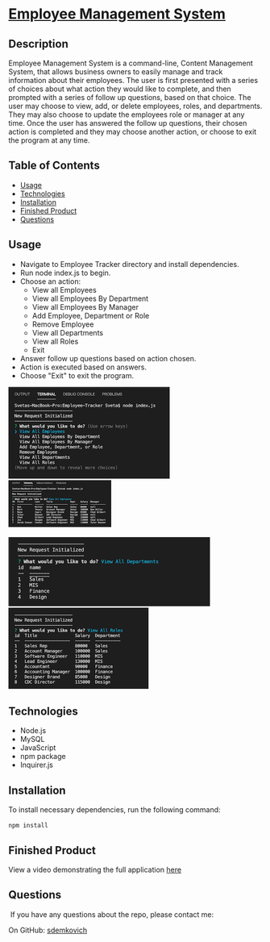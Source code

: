 # [Employee Management System](https://github.com/sdemkovich/Employee-Tracker)

## Description

Employee Management System is a command-line, Content Management System, 
that allows business owners to easily manage and track information about their employees. 
The user is first presented with a series of choices about what action they would like to complete,
 and then prompted with a series of follow up questions, based on that choice. 
 The user may choose to view, add, or delete employees, roles, and departments. 
 They may also choose to update the employees role or manager at any time. 
 Once the user has answered the follow up questions, their chosen action is completed 
 and they may choose another action, or choose to exit the program at any time.


## Table of Contents
* [Usage](#usage)
* [Technologies](#technologies)
* [Installation](#Installation)
* [Finished Product](#finished-product)
* [Questions](#questions)

## Usage
* Navigate to Employee Tracker directory and install dependencies.
* Run node index.js to begin.
* Choose an action:
    * View all Employees
    * View all Employees By Department
    * View all Employees By Manager
    * Add Employee, Department or Role
    * Remove Employee
    * View all Departments
    * View all Roles
    * Exit
* Answer follow up questions based on action chosen.
* Action is executed based on answers.
* Choose "Exit" to exit the program.

<img src="./assets/Start_page.png"/> <img src="./assets/view_all_EE.png"/>  
<br>
 <img src="./assets/view_all_dept.png"/> <img src="./assets/view_all_roles.png"/>

## Technologies
* Node.js 
* MySQL
* JavaScript
* npm package
* Inquirer.js

## Installation
To install necessary dependencies, run the following command: 
``` 
npm install 
``` 

## Finished Product
View a video demonstrating the full application [here](https://drive.google.com/file/d/1emB8x196ZImz3icj17zzFqncu6FjqtkM/view)

## Questions
​
If you have any questions about the repo, please contact me:

On GitHub: [sdemkovich](https://github.com/sdemkovich) 
